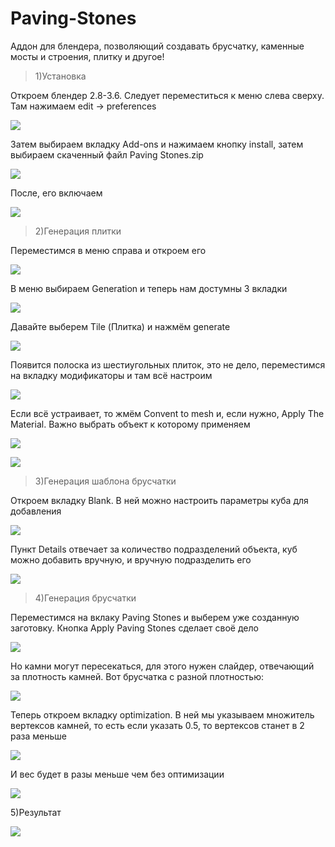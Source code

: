 # Paving-Stones


Аддон для блендера, позволяющий создавать брусчатку, каменные мосты и строения, плитку и другое!

> 1)Установка

Откроем блендер 2.8-3.6. Следует переместиться к меню слева сверху. Там нажимаем edit -> preferences

![](https://github.com/ChistiyAlexay/Paving-Stones/blob/main/Images/1.png?raw=true)

Затем выбираем вкладку Add-ons и нажимаем кнопку install, затем выбираем скаченный файл Paving Stones.zip

![](https://github.com/ChistiyAlexay/Paving-Stones/blob/main/Images/2.png?raw=true)

После, его включаем

![](https://github.com/ChistiyAlexay/Paving-Stones/blob/main/Images/3.png?raw=true)


> 2)Генерация плитки
 
Переместимся в меню справа и откроем его

![](https://github.com/ChistiyAlexay/Paving-Stones/blob/main/Images/4.png?raw=true)

В меню выбираем Generation и теперь нам достумны 3 вкладки

![](https://github.com/ChistiyAlexay/Paving-Stones/blob/main/Images/5.png?raw=true)

Давайте выберем Tile (Плитка) и нажмём generate

![](https://github.com/ChistiyAlexay/Paving-Stones/blob/main/Images/6.png?raw=true)

Появится полоска из шестиугольных плиток, это не дело, переместимся на вкладку модификаторы и там всё настроим

![](https://github.com/ChistiyAlexay/Paving-Stones/blob/main/Images/7.png?raw=true)

Если всё устраивает, то жмём Convent to mesh и, если нужно, Apply The Material. Важно выбрать объект к которому применяем

![](https://github.com/ChistiyAlexay/Paving-Stones/blob/main/Images/8.png?raw=true)

![](https://github.com/ChistiyAlexay/Paving-Stones/blob/main/Images/52.png?raw=true)

> 3)Генерация шаблона брусчатки

Откроем вкладку Blank. В ней можно настроить параметры куба для добавления

![](https://github.com/ChistiyAlexay/Paving-Stones/blob/main/Images/10.png?raw=true)

Пункт Details отвечает за количество подразделений объекта, куб можно добавить вручную, и вручную подразделить его

![](https://github.com/ChistiyAlexay/Paving-Stones/blob/main/Images/12.png?raw=true)

> 4)Генерация брусчатки

Переместимся на вклаку Paving Stones и выберем уже созданную заготовку. Кнопка Apply Paving Stones сделает своё дело

![](https://github.com/ChistiyAlexay/Paving-Stones/blob/main/Images/13.png?raw=true)

Но камни могут пересекаться, для этого нужен слайдер, отвечающий за плотность камней. Вот брусчатка с разной плотностью:

![](https://github.com/ChistiyAlexay/Paving-Stones/blob/main/Images/17.png?raw=true)

Теперь откроем вкладку optimization. В ней мы указываем множитель вертексов камней, то есть если указать 0.5, то вертексов станет в 2 раза меньше

![](https://github.com/ChistiyAlexay/Paving-Stones/blob/main/Images/19.png?raw=true)

И вес будет в разы меньше чем без оптимизации

![](https://github.com/ChistiyAlexay/Paving-Stones/blob/main/Images/20.png?raw=true)

5)Результат

![](https://github.com/ChistiyAlexay/Paving-Stones/blob/main/Images/21.png?raw=true)
